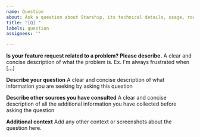```yaml
---
name: Question
about: Ask a question about Starship, its technical details, usage, roadmap, and others
title: "[Q] "
labels: question
assignees: ''

---
```


**Is your feature request related to a problem? Please describe.**
A clear and concise description of what the problem is. Ex. I'm always frustrated when [...]

**Describe your question**
A clear and concise description of what information you are seeking by asking this question

**Describe other sources you have consulted**
A clear and concise description of all the additional information you have collected before asking the question

**Additional context**
Add any other context or screenshots about the question here.
